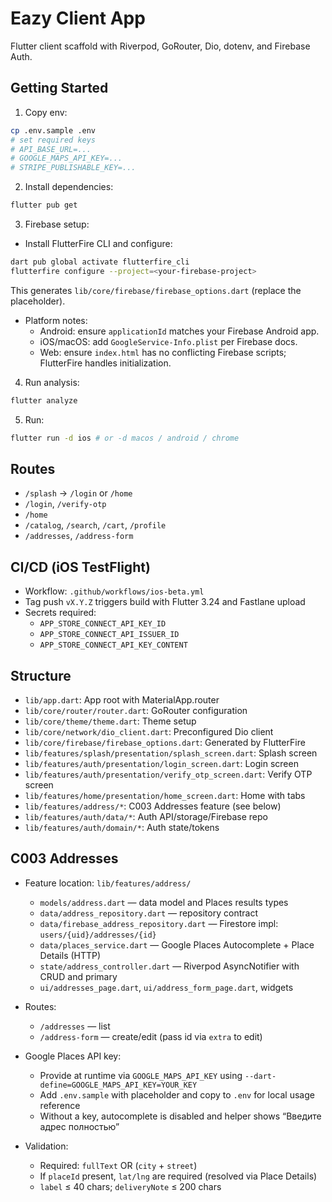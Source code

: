 # Eazy Client App

Flutter client scaffold with Riverpod, GoRouter, Dio, dotenv, and Firebase Auth.

## Getting Started

1. Copy env:
```bash
cp .env.sample .env
# set required keys
# API_BASE_URL=...
# GOOGLE_MAPS_API_KEY=...
# STRIPE_PUBLISHABLE_KEY=...
```
2. Install dependencies:
```bash
flutter pub get
```
3. Firebase setup:
- Install FlutterFire CLI and configure:
```bash
dart pub global activate flutterfire_cli
flutterfire configure --project=<your-firebase-project>
```
This generates `lib/core/firebase/firebase_options.dart` (replace the placeholder).

- Platform notes:
  - Android: ensure `applicationId` matches your Firebase Android app.
  - iOS/macOS: add `GoogleService-Info.plist` per Firebase docs.
  - Web: ensure `index.html` has no conflicting Firebase scripts; FlutterFire handles initialization.

4. Run analysis:
```bash
flutter analyze
```
5. Run:
```bash
flutter run -d ios # or -d macos / android / chrome
```

## Routes
- `/splash` → `/login` or `/home`
- `/login`, `/verify-otp`
- `/home`
- `/catalog`, `/search`, `/cart`, `/profile`
- `/addresses`, `/address-form`

## CI/CD (iOS TestFlight)
- Workflow: `.github/workflows/ios-beta.yml`
- Tag push `vX.Y.Z` triggers build with Flutter 3.24 and Fastlane upload
- Secrets required:
  - `APP_STORE_CONNECT_API_KEY_ID`
  - `APP_STORE_CONNECT_API_ISSUER_ID`
  - `APP_STORE_CONNECT_API_KEY_CONTENT`

## Structure
- `lib/app.dart`: App root with MaterialApp.router
- `lib/core/router/router.dart`: GoRouter configuration
- `lib/core/theme/theme.dart`: Theme setup
- `lib/core/network/dio_client.dart`: Preconfigured Dio client
- `lib/core/firebase/firebase_options.dart`: Generated by FlutterFire
- `lib/features/splash/presentation/splash_screen.dart`: Splash screen
- `lib/features/auth/presentation/login_screen.dart`: Login screen
- `lib/features/auth/presentation/verify_otp_screen.dart`: Verify OTP screen
- `lib/features/home/presentation/home_screen.dart`: Home with tabs
- `lib/features/address/*`: C003 Addresses feature (see below)
- `lib/features/auth/data/*`: Auth API/storage/Firebase repo
- `lib/features/auth/domain/*`: Auth state/tokens

## C003 Addresses
- Feature location: `lib/features/address/`
  - `models/address.dart` — data model and Places results types
  - `data/address_repository.dart` — repository contract
  - `data/firebase_address_repository.dart` — Firestore impl: `users/{uid}/addresses/{id}`
  - `data/places_service.dart` — Google Places Autocomplete + Place Details (HTTP)
  - `state/address_controller.dart` — Riverpod AsyncNotifier with CRUD and primary
  - `ui/addresses_page.dart`, `ui/address_form_page.dart`, widgets

- Routes:
  - `/addresses` — list
  - `/address-form` — create/edit (pass id via `extra` to edit)

- Google Places API key:
  - Provide at runtime via `GOOGLE_MAPS_API_KEY` using `--dart-define=GOOGLE_MAPS_API_KEY=YOUR_KEY`
  - Add `.env.sample` with placeholder and copy to `.env` for local usage reference
  - Without a key, autocomplete is disabled and helper shows “Введите адрес полностью”

- Validation:
  - Required: `fullText` OR (`city` + `street`)
  - If `placeId` present, `lat/lng` are required (resolved via Place Details)
  - `label` ≤ 40 chars; `deliveryNote` ≤ 200 chars
